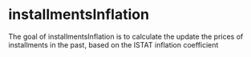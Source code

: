 # installmentsInflation
The goal of installmentsInflation is to calculate the update the prices of installments in the past, based on the ISTAT inflation coefficient
